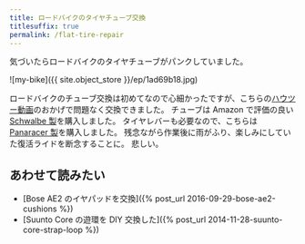 ```yaml
---
title: ロードバイクのタイヤチューブ交換
titlesuffix: true
permalink: /flat-tire-repair
---
```


気づいたらロードバイクのタイヤチューブがパンクしていました。

![my-bike]({{ site.object_store }}/ep/1ad69b18.jpg)

ロードバイクのチューブ交換は初めてなので心細かったですが、こちらの[ハウツー動画](https://www.youtube.com/watch?v=b0K9LpQJtk4)のおかげで問題なく交換できました。
チューブは Amazon で評価の良い [Schwalbe 製](http://www.amazon.co.jp/exec/obidos/ASIN/B000AQQVF2/amzntm-22/)を購入しました。
タイヤレバーも必要なので、こちらは [Panaracer 製](http://www.amazon.co.jp/exec/obidos/ASIN/B00C9P9MPS/amzntm-22/)を購入しました。
残念ながら作業後に雨がふり、楽しみにしていた復活ライドを断念することに。
悲しい。

## あわせて読みたい

- [Bose AE2 のイヤパッドを交換]({% post_url 2016-09-29-bose-ae2-cushions  %})
- [Suunto Core の遊環を DIY 交換した]({% post_url 2014-11-28-suunto-core-strap-loop %})
